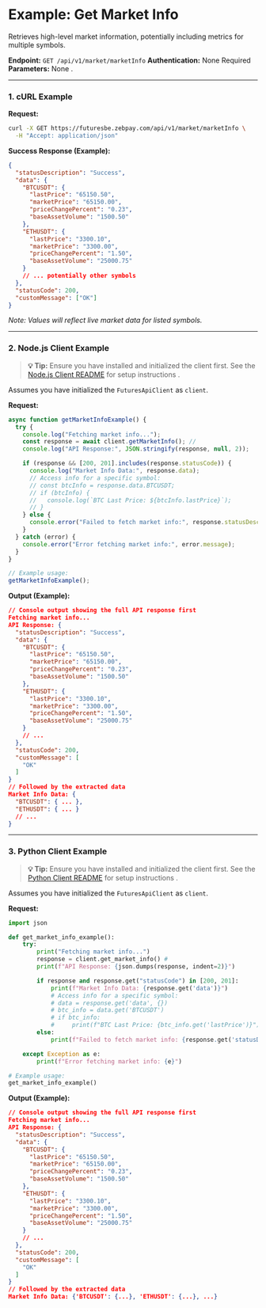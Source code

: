 # Example: Get Market Info

Retrieves high-level market information, potentially including metrics for multiple symbols.

**Endpoint:** `GET /api/v1/market/marketInfo`
**Authentication:** None Required
**Parameters:** None .

---

### 1. cURL Example

**Request:**

```bash
curl -X GET https://futuresbe.zebpay.com/api/v1/market/marketInfo \
  -H "Accept: application/json"
```

**Success Response (Example):**

```json
{
  "statusDescription": "Success",
  "data": {
    "BTCUSDT": {
      "lastPrice": "65150.50",
      "marketPrice": "65150.00",
      "priceChangePercent": "0.23",
      "baseAssetVolume": "1500.50"
    },
    "ETHUSDT": {
      "lastPrice": "3300.10",
      "marketPrice": "3300.00",
      "priceChangePercent": "1.50",
      "baseAssetVolume": "25000.75"
    }
    // ... potentially other symbols
  },
  "statusCode": 200,
  "customMessage": ["OK"]
}

```
*Note: Values will reflect live market data for listed symbols.*

---

### 2. Node.js Client Example

> **💡 Tip:** Ensure you have installed and initialized the client first. See the [Node.js Client README](../../../clients/http/node/README.md) for setup instructions .

Assumes you have initialized the `FuturesApiClient` as `client`.

**Request:**

```javascript
async function getMarketInfoExample() {
  try {
    console.log("Fetching market info...");
    const response = await client.getMarketInfo(); //
    console.log("API Response:", JSON.stringify(response, null, 2));

    if (response && [200, 201].includes(response.statusCode)) {
      console.log("Market Info Data:", response.data);
      // Access info for a specific symbol:
      // const btcInfo = response.data.BTCUSDT;
      // if (btcInfo) {
      //   console.log(`BTC Last Price: ${btcInfo.lastPrice}`);
      // }
    } else {
      console.error("Failed to fetch market info:", response.statusDescription);
    }
  } catch (error) {
    console.error("Error fetching market info:", error.message);
  }
}

// Example usage:
getMarketInfoExample();
```

**Output (Example):**

```json
// Console output showing the full API response first
Fetching market info...
API Response: {
  "statusDescription": "Success",
  "data": {
    "BTCUSDT": {
      "lastPrice": "65150.50",
      "marketPrice": "65150.00",
      "priceChangePercent": "0.23",
      "baseAssetVolume": "1500.50"
    },
    "ETHUSDT": {
      "lastPrice": "3300.10",
      "marketPrice": "3300.00",
      "priceChangePercent": "1.50",
      "baseAssetVolume": "25000.75"
    }
    // ...
  },
  "statusCode": 200,
  "customMessage": [
    "OK"
  ]
}
// Followed by the extracted data
Market Info Data: {
  "BTCUSDT": { ... },
  "ETHUSDT": { ... }
  // ...
}
```

---

### 3. Python Client Example

> **💡 Tip:** Ensure you have installed and initialized the client first. See the [Python Client README](../../../clients/http/python/README.md) for setup instructions .

Assumes you have initialized the `FuturesApiClient` as `client`.

**Request:**

```python
import json

def get_market_info_example():
    try:
        print("Fetching market info...")
        response = client.get_market_info() #
        print(f"API Response: {json.dumps(response, indent=2)}")

        if response and response.get("statusCode") in [200, 201]:
            print(f"Market Info Data: {response.get('data')}")
            # Access info for a specific symbol:
            # data = response.get('data', {})
            # btc_info = data.get('BTCUSDT')
            # if btc_info:
            #     print(f"BTC Last Price: {btc_info.get('lastPrice')}")
        else:
            print(f"Failed to fetch market info: {response.get('statusDescription')}")

    except Exception as e:
        print(f"Error fetching market info: {e}")

# Example usage:
get_market_info_example()
```

**Output (Example):**

```json
// Console output showing the full API response first
Fetching market info...
API Response: {
  "statusDescription": "Success",
  "data": {
    "BTCUSDT": {
      "lastPrice": "65150.50",
      "marketPrice": "65150.00",
      "priceChangePercent": "0.23",
      "baseAssetVolume": "1500.50"
    },
    "ETHUSDT": {
      "lastPrice": "3300.10",
      "marketPrice": "3300.00",
      "priceChangePercent": "1.50",
      "baseAssetVolume": "25000.75"
    }
    // ...
  },
  "statusCode": 200,
  "customMessage": [
    "OK"
  ]
}
// Followed by the extracted data
Market Info Data: {'BTCUSDT': {...}, 'ETHUSDT': {...}, ...}
```
